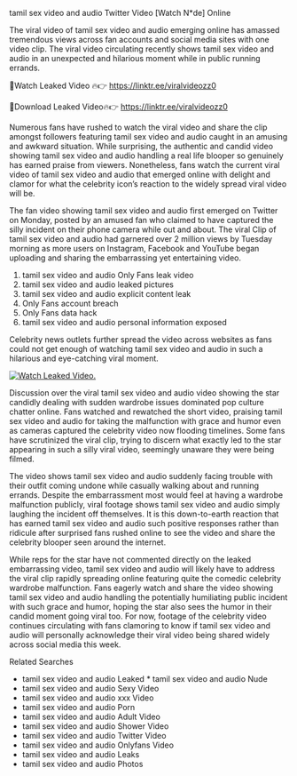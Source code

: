 ﻿tamil sex video and audio Twitter Video [Watch N*de] Online

The viral video of ﻿tamil sex video and audio emerging online has amassed tremendous views across fan accounts and social media sites with one video clip. The viral video circulating recently shows ﻿tamil sex video and audio in an unexpected and hilarious moment while in public running errands. 

🔴Watch Leaked Video 🔥👉  https://linktr.ee/viralvideozz0 

🔴Download Leaked Video🔥👉  https://linktr.ee/viralvideozz0 

Numerous fans have rushed to watch the viral video and share the clip amongst followers featuring ﻿tamil sex video and audio caught in an amusing and awkward situation. While surprising, the authentic and candid video showing ﻿tamil sex video and audio handling a real life blooper so genuinely has earned praise from viewers. Nonetheless, fans watch the current viral video of ﻿tamil sex video and audio that emerged online with delight and clamor for what the celebrity icon’s reaction to the widely spread viral video will be.

The fan video showing ﻿tamil sex video and audio first emerged on Twitter on Monday, posted by an amused fan who claimed to have captured the silly incident on their phone camera while out and about. The viral Clip of ﻿tamil sex video and audio had garnered over 2 million views by Tuesday morning as more users on Instagram, Facebook and YouTube began uploading and sharing the embarrassing yet entertaining video. 

1. ﻿tamil sex video and audio Only Fans leak video
2. ﻿tamil sex video and audio leaked pictures
3. ﻿tamil sex video and audio explicit content leak
4. Only Fans account breach
5. Only Fans data hack
6. ﻿tamil sex video and audio personal information exposed

Celebrity news outlets further spread the video across websites as fans could not get enough of watching ﻿tamil sex video and audio in such a hilarious and eye-catching viral moment. 

[![Watch Leaked Video.](https://miro.medium.com/v2/resize:fit:828/format:webp/1*cilzJN44JGOrTw9NJCrNHA.gif "Watch Leaked Video")](https://linktr.ee/viralvideozz0)

Discussion over the viral ﻿tamil sex video and audio video showing the star candidly dealing with sudden wardrobe issues dominated pop culture chatter online. Fans watched and rewatched the short video, praising ﻿tamil sex video and audio for taking the malfunction with grace and humor even as cameras captured the celebrity video now flooding timelines. Some fans have scrutinized the viral clip, trying to discern what exactly led to the star appearing in such a silly viral video, seemingly unaware they were being filmed.

The video shows ﻿tamil sex video and audio suddenly facing trouble with their outfit coming undone while casually walking about and running errands. Despite the embarrassment most would feel at having a wardrobe malfunction publicly, viral footage shows ﻿tamil sex video and audio simply laughing the incident off themselves. It is this down-to-earth reaction that has earned ﻿tamil sex video and audio such positive responses rather than ridicule after surprised fans rushed online to see the video and share the celebrity blooper seen around the internet.  

While reps for the star have not commented directly on the leaked embarrassing video, ﻿tamil sex video and audio will likely have to address the viral clip rapidly spreading online featuring quite the comedic celebrity wardrobe malfunction. Fans eagerly watch and share the video showing ﻿tamil sex video and audio handling the potentially humiliating public incident with such grace and humor, hoping the star also sees the humor in their candid moment going viral too. For now, footage of the celebrity video continues circulating with fans clamoring to know if ﻿tamil sex video and audio will personally acknowledge their viral video being shared widely across social media this week.

Related Searches
* ﻿tamil sex video and audio Leaked
﻿* tamil sex video and audio Nude
* ﻿tamil sex video and audio Sexy Video
* ﻿tamil sex video and audio xxx Video
* ﻿tamil sex video and audio Porn
* ﻿tamil sex video and audio Adult Video
* ﻿tamil sex video and audio Shower Video
* ﻿tamil sex video and audio Twitter Video
* ﻿tamil sex video and audio Onlyfans Video
* ﻿tamil sex video and audio Leaks
* ﻿tamil sex video and audio Photos